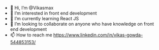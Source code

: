 - 👋 Hi, I’m @Vikasmax
- 👀 I’m interested in front end development
- 🌱 I’m currently learning React JS 
- 💞️ I’m looking to collaborate on anyone who have knowledge on front end development
- 📫 How to reach me https://www.linkedin.com/in/vikas-gowda-544853153/

<!---
Vikasmax/Vikasmax is a ✨ special ✨ repository because its `README.md` (this file) appears on your GitHub profile.
You can click the Preview link to take a look at your changes.
--->
